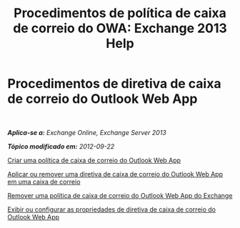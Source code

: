 ﻿---
title: 'Procedimentos de política de caixa de correio do OWA: Exchange 2013 Help'
TOCTitle: Procedimentos de diretiva de caixa de correio do Outlook Web App
ms:assetid: 2f9fc960-6d0b-472a-a81a-6d8b629b4d5d
ms:mtpsurl: https://technet.microsoft.com/pt-br/library/JJ674295(v=EXCHG.150)
ms:contentKeyID: 50485254
ms.date: 05/22/2018
mtps_version: v=EXCHG.150
ms.translationtype: MT
---

# Procedimentos de diretiva de caixa de correio do Outlook Web App

 

_**Aplica-se a:** Exchange Online, Exchange Server 2013_

_**Tópico modificado em:** 2012-09-22_

[Criar uma política de caixa de correio do Outlook Web App](https://docs.microsoft.com/pt-br/exchange/clients-and-mobile-in-exchange-online/outlook-on-the-web/create-outlook-web-app-mailbox-policy)

[Aplicar ou remover uma diretiva de caixa de correio do Outlook Web App em uma caixa de correio](https://docs.microsoft.com/pt-br/exchange/clients-and-mobile-in-exchange-online/outlook-on-the-web/apply-or-remove-outlook-web-app-mailbox-policy)

[Remover uma política de caixa de correio do Outlook Web App do Exchange](https://docs.microsoft.com/pt-br/exchange/clients-and-mobile-in-exchange-online/outlook-on-the-web/remove-outlook-web-app-mailbox-policy)

[Exibir ou configurar as propriedades de diretiva de caixa de correio do Outlook Web App](https://docs.microsoft.com/pt-br/exchange/clients-and-mobile-in-exchange-online/outlook-on-the-web/configure-outlook-web-app-mailbox-policy-properties)


